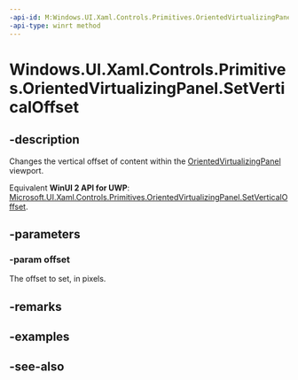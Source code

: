 ```yaml
---
-api-id: M:Windows.UI.Xaml.Controls.Primitives.OrientedVirtualizingPanel.SetVerticalOffset(System.Double)
-api-type: winrt method
---
```


<!-- Method syntax
public void SetVerticalOffset(System.Double offset)
-->

# Windows.UI.Xaml.Controls.Primitives.OrientedVirtualizingPanel.SetVerticalOffset

## -description
Changes the vertical offset of content within the [OrientedVirtualizingPanel](orientedvirtualizingpanel.md) viewport.

Equivalent **WinUI 2 API for UWP**: [Microsoft.UI.Xaml.Controls.Primitives.OrientedVirtualizingPanel.SetVerticalOffset](/windows/winui/api/microsoft.ui.xaml.controls.primitives.orientedvirtualizingpanel.setverticaloffset).

## -parameters
### -param offset
The offset to set, in pixels.

## -remarks

## -examples

## -see-also
